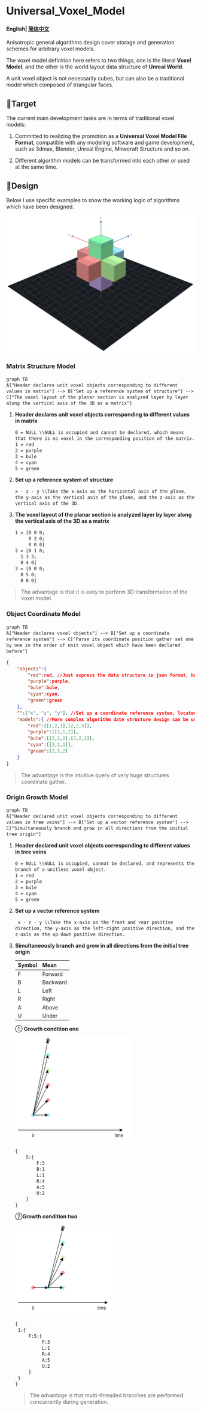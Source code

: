 # Universal_Voxel_Model

#### English| [简体中文](README_zh-cn.md)

Anisotropic general algorithms design cover storage and generation schemes for arbitrary voxel models.

The voxel model definition here refers to two things, one is the literal **Voxel Model**, and the other is the world layout data structure of **Unreal World**.

A unit voxel object is not necessarily cubes, but can also be a traditional model which composed of triangular faces.

##  🎯Target

The current main development tasks are in terms of traditional voxel models:

1. Committed to realizing the promotion as a **Universal Voxel Model File Format**, compatible with any modeling software and game development, such as 3dmax, Blender, Unreal Engine, Minecraft Structure and so on.

2. Different algorithm models can be transformed into each other or used at the same time.

## 🎨Design

Below I use specific examples to show the working logic of algorithms which have been designed.

![six_vector_model](assets\six_vector_model_alpha.png)

### Matrix Structure Model

```mermaid
graph TB
A["Header declares unit voxel objects corresponding to different values in matrix"] --> B["Set up a reference system of structure"] --> C["The voxel layout of the planar section is analyzed layer by layer along the vertical axis of the 3D as a matrix"] 
```

1. **Header declares unit voxel objects corresponding to different values in matrix**

   ```
   0 = NULL \\NULL is occupied and cannot be declared, which means that there is no voxel in the corresponding position of the matrix.
   1 = red
   2 = purple
   3 = bule
   4 = cyan
   5 = green
   ```

2. **Set up a reference system of structure**

   ```
   x - z - y \\Take the x-axis as the horizontal axis of the plane, the y-axis as the vertical axis of the plane, and the z-axis as the vertical axis of the 3D.
   ```

3. **The voxel layout of the planar section is analyzed layer by layer along the vertical axis of the 3D as a matrix**

   ```
   1 = [0 0 0;
        0 2 0;
        0 0 0]
   2 = [0 1 0;
   	 1 3 3;
   	 0 4 0]
   3 = [0 0 0;
   	 0 5 0;
   	 0 0 0]
   ```

> The advantage is that it is easy to perform 3D transformation of the voxel model.

### Object Coordinate Model

```mermaid
graph TB
A["Header declares voxel objects"] --> B["Set up a coordinate reference system"] --> C["Parse its coordinate position gather set one by one in the order of unit voxel object which have been declared before"] 
```

```json
{
    "objects":{
        "red":red, //Just express the data structure in json format, but not json, where red without quotes is an object instead of a string.
		"purple":purple,
        "bule":bule,
        "cyan":cyan,
        "green":green
    },
    "":["x", "z", "y"], //Set up a coordinate reference system, located at the polar corners. Take the x-axis as the horizontal axis of the plane, the y-axis as the vertical axis of the plane, and the z-axis as the vertical axis of the 3D, and the coordinates of the origin are (1, 1, 1). 0 is occupied, used to abolish the coordinate point.
    "models":{ //More complex algorithm date structure design can be used to pursue faster parsing and storage of coordinates gather.
        "red":[[1,2,1],[2,2,3]],
        "purple":[[2,1,2]],
        "bule":[[2,2,2],[3,2,2]],
        "cyan":[[2,2,1]],
        "green":[2,3,2]
    }
}
```

>  The advantage is the intuitive query of very huge structures coordinate gather.

### Origin Growth Model

```mermaid
graph TB
A["Header declared unit voxel objects corresponding to different values in tree veins"] --> B["Set up a vector reference system"] --> C["Simultaneously branch and grow in all directions from the initial tree origin"]
```

1. **Header declared unit voxel objects corresponding to different values in tree veins**

    ```
    0 = NULL \\NULL is occupied, cannot be declared, and represents the branch of a unitless voxel object.
    1 = red
    2 = purple
    3 = bule
    4 = cyan
    5 = green
    ```

2. **Set up a vector reference system**

   ```
    x - z - y \\Take the x-axis as the front and rear positive direction, the y-axis as the left-right positive direction, and the z-axis as the up-down positive direction.
   ```

3. **Simultaneously branch and grow in all directions from the initial tree origin**

   | Symbol | Mean     |
   | ------ | -------- |
   | F      | Forward  |
   | B      | Backward |
   | L      | Left     |
   | R      | Right    |
   | A      | Above    |
   | U      | Under    |

   ① **Growth condition one**

   ![tree_growth_model_timing_diagram_1](assets\tree_growth_model_timing_diagram_1.png)

   ```
   {
       5:{
           F:3
           B:1
           L:1
           R:4
           A:5
           U:2
       }
   }
   ```

   ②**Growth condition two**

   ![tree_growth_model_timing_diagram_2](assets\tree_growth_model_timing_diagram_2.png)

   ```
   {
   	1:{
   		F:5:{
   			 F:3
           	 L:1
           	 R:4
           	 A:5
           	 U:2
   		}
   	}
   }
   ```

   > The advantage is that multi-threaded branches are performed concurrently during generation.

